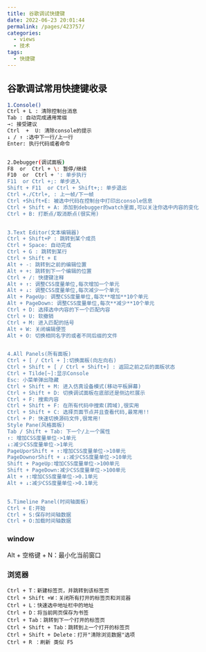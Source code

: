 ```yaml
---
title: 谷歌调试快捷键
date: 2022-06-23 20:01:44
permalink: /pages/423757/
categories:
  - views
  - 技术
tags:
  - 快捷键
---
```


## 谷歌调试常用快捷键收录

```bash
1.Console()
Ctrl + L : 清除控制台消息
Tab : 自动完成通用常缀
→: 接受建议
Ctrl  +  U: 清除console的提示
↓ / ↑ :选中下一行/上一行
Enter: 执行代码或者命令


2.Debugger(调试面板)
F8  or  Ctrl + \: 暂停/继续
F10  or  Ctrl + ': 单步执行
F11  or Ctrl +;: 单步进入
Shift + F11  or Ctrl + Shift+;: 单步退出
Ctrl +./Ctrl+, : 上一帧/下一帧
Ctrl +Shift+E: 被选中代码在控制台中打印出console信息
Ctrl + Shift + A: 添加到debugger的watch里面,可以关注你选中内容的变化
Ctrl + B: 打断点/取消断点(很实用)


3.Text Editor(文本编辑器)
Ctrl + Shift+P : 跳转到某个成员
Ctrl + Space: 自动完成
Ctrl + G : 跳转到某行
Ctrl + Shift + E
Alt + -: 跳转到之前的编辑位置
Alt + +: 跳转到下一个编辑的位置
Ctrl + /: 快捷键注释
Alt + ↑: 调整CSS度量单位,每次增加一个单元
Alt + ↓: 调整CSS度量单位,每次减少一个单元
Alt + PageUp: 调整CSS度量单位,每次**增加**10个单元
Alt + PageDown: 调整CSS度量单位,每次**减少**10个单元
Ctrl + D: 选择选中内容的下一个匹配内容
Ctrl + U: 软撤销
Ctrl + M: 进入匹配的括号
Alt + W: 关闭编辑便签
Alt + O: 切换相同名字的或者不同后缀的文件


4.All Panels(所有面板)
Ctrl + [ / Ctrl + ]:切换面板(向左向右)
Ctrl + Shift + [ / Ctrl + Shift+] : 返回之前之后的面板状态
Ctrl + Tilde[~]:显示Console
Esc: 小菜单弹出隐藏
Ctrl + Shift + M: 进入仿真设备模式(移动平板屏幕)
Ctrl + Shift + D: 切换调试面板在底部还是侧边栏展示
Ctrl + F: 搜索内容
Ctrl + Shift + F: 在所有代码中搜索(跨域),很实用
Ctrl + Shift + C: 选择页面节点并且查看代码,最常用!!
Ctrl + P: 快速切换源码文件,很常用!
Style Pane(风格面板)
Tab / Shift + Tab: 下一个/上一个属性
↑: 增加CSS度量单位->1单元
↓:减少CSS度量单位->1单元
PageUporShift + ↑:增加CSS度量单位->10单元
PageDownorShift + ↓:减少CSS度量单位->10单元
Shift + PageUp:增加CSS度量单位->100单元
Shift + PageDown:减少CSS度量单位->100单元
Alt + ↑:增加CSS度量单位->0.1单元
Alt + ↓:减少CSS度量单位->0.1单元


5.Timeline Panel(时间轴面板)
Ctrl + E:开始
Ctrl + S:保存时间轴数据
Ctrl + O:加载时间轴数据

```

### window 
   Alt + 空格键 + N：最小化当前窗口

### 浏览器
    Ctrl + T：新建标签页，并跳转到该标签页
    Ctrl + Shift +W：关闭所有打开的标签页和浏览器
    Ctrl + L：快速选中地址栏中的地址
    Ctrl + D：将当前网页保存为书签
    Ctrl + Tab：跳转到下一个打开的标签页
    Ctrl + Shift + Tab：跳转到上一个打开的标签页
    Ctrl + Shift + Delete：打开"清除浏览数据"选项
    Ctrl + R ：刷新 类似 F5
    


